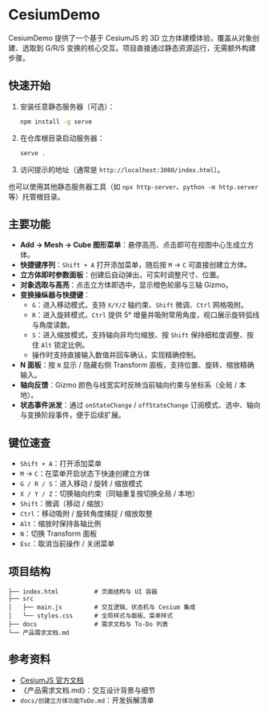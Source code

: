 # CesiumDemo

CesiumDemo 提供了一个基于 CesiumJS 的 3D 立方体建模体验，覆盖从对象创建、选取到 G/R/S 变换的核心交互。项目直接通过静态资源运行，无需额外构建步骤。

## 快速开始

1. 安装任意静态服务器（可选）：
   ```bash
   npm install -g serve
   ```
2. 在仓库根目录启动服务器：
   ```bash
   serve .
   ```
3. 访问提示的地址（通常是 `http://localhost:3000/index.html`）。

也可以使用其他静态服务器工具（如 `npx http-server`、`python -m http.server` 等）托管根目录。

## 主要功能

- **Add → Mesh → Cube 图形菜单**：悬停高亮、点击即可在视图中心生成立方体。
- **快捷键序列**：`Shift + A` 打开添加菜单，随后按 `M` → `C` 可直接创建立方体。
- **立方体即时参数面板**：创建后自动弹出，可实时调整尺寸、位置。
- **对象选取与高亮**：点击立方体即选中，显示橙色轮廓与三轴 Gizmo。
- **变换操纵器与快捷键**：
  - `G`：进入移动模式，支持 `X/Y/Z` 轴约束、`Shift` 微调、`Ctrl` 网格吸附。
  - `R`：进入旋转模式，`Ctrl` 提供 5° 增量并吸附常用角度，视口展示旋转弧线与角度读数。
  - `S`：进入缩放模式，支持轴向非均匀缩放、按 `Shift` 保持细粒度调整、按住 `Alt` 锁定比例。
  - 操作时支持直接输入数值并回车确认，实现精确控制。
- **N 面板**：按 `N` 显示 / 隐藏右侧 Transform 面板，支持位置、旋转、缩放精确输入。
- **轴向反馈**：Gizmo 颜色与线宽实时反映当前轴向约束与坐标系（全局 / 本地）。
- **状态事件派发**：通过 `onStateChange` / `offStateChange` 订阅模式、选中、轴向与变换阶段事件，便于后续扩展。 

## 键位速查

- `Shift + A`：打开添加菜单
- `M` → `C`：在菜单开启状态下快速创建立方体
- `G / R / S`：进入移动 / 旋转 / 缩放模式
- `X / Y / Z`：切换轴向约束（同轴重复按切换全局 / 本地）
- `Shift`：微调（移动 / 缩放）
- `Ctrl`：移动吸附 / 旋转角度捕捉 / 缩放取整
- `Alt`：缩放时保持各轴比例
- `N`：切换 Transform 面板
- `Esc`：取消当前操作 / 关闭菜单

## 项目结构

```
├── index.html          # 页面结构与 UI 容器
├── src
│   ├── main.js         # 交互逻辑、状态机与 Cesium 集成
│   └── styles.css      # 全局样式与面板、菜单样式
├── docs                # 需求文档与 To-Do 列表
└── 产品需求文档.md
```

## 参考资料

- [CesiumJS 官方文档](https://cesium.com/learn/cesiumjs/ref-doc/)
- 《产品需求文档.md》：交互设计背景与细节
- `docs/创建立方体功能ToDo.md`：开发拆解清单
